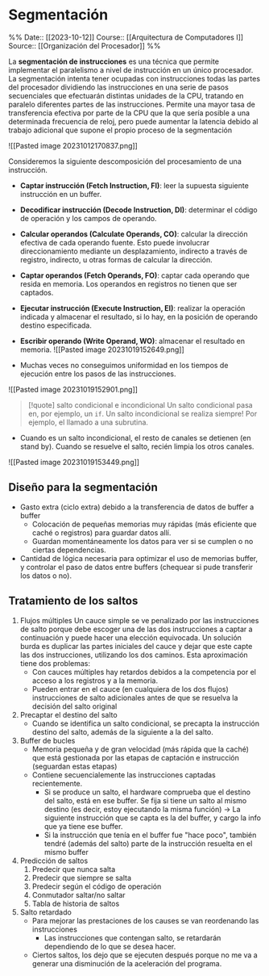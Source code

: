 # Segmentación

%%
Date:: [[2023-10-12]]
Course:: [[Arquitectura de Computadores I]]
Source:: [[Organización del Procesador]]
%%

La **segmentación de instrucciones** es una técnica que permite implementar el paralelismo a nivel de instrucción en un único procesador. La segmentación intenta tener ocupadas con instrucciones todas las partes del procesador dividiendo las instrucciones en una serie de pasos secuenciales que efectuarán distintas unidades de la CPU, tratando en paralelo diferentes partes de las instrucciones. Permite una mayor tasa de transferencia efectiva por parte de la CPU que la que sería posible a una determinada frecuencia de reloj, pero puede aumentar la latencia debido al trabajo adicional que supone el propio proceso de la segmentación

![[Pasted image 20231012170837.png]]


Consideremos la siguiente descomposición del procesamiento de una instrucción.
- **Captar instrucción (Fetch Instruction, FI)**: leer la supuesta siguiente instrucción en un buffer.
- **Decodificar instrucción (Decode Instruction, DI)**: determinar el código de operación y los campos de operando.
- **Calcular operandos (Calculate Operands, CO)**: calcular la dirección efectiva de cada operando fuente. Esto puede involucrar direccionamiento mediante un desplazamiento, indirecto a través de registro, indirecto, u otras formas de calcular la dirección.
- **Captar operandos (Fetch Operands, FO)**: captar cada operando que resida en memoria. Los operandos en registros no tienen que ser captados.
- **Ejecutar instrucción (Execute Instruction, EI)**: realizar la operación indicada y almacenar el resultado, si lo hay, en la posición de operando destino especificada.
- **Escribir operando (Write Operand, WO)**: almacenar el resultado en memoria.
![[Pasted image 20231019152649.png]]

- Muchas veces no conseguimos uniformidad en los tiempos de ejecución entre los pasos de las instrucciones.

![[Pasted image 20231019152901.png]]

>[!quote] salto condicional e incondicional
>Un salto condicional pasa en, por ejemplo, un `if`. Un salto incondicional se realiza siempre! Por ejemplo, el llamado a una subrutina.

- Cuando es un salto incondicional, el resto de canales se detienen (en stand by). Cuando se resuelve el salto, recién limpia los otros canales.

![[Pasted image 20231019153449.png]]


## Diseño para la segmentación
- Gasto extra (ciclo extra) debido a la transferencia de datos de buffer a buffer
	- Colocación de pequeñas memorias muy rápidas (más eficiente que caché o registros) para guardar datos allí.
	- Guardan momentáneamente los datos para ver si se cumplen o no ciertas dependencias.
- Cantidad de lógica necesaria para optimizar el uso de memorias buffer, y controlar el paso de datos entre buffers (chequear si pude transferir los datos o no).


## Tratamiento de los saltos
1. Flujos múltiples
	Un cauce simple se ve penalizado por las instrucciones de salto porque debe escoger una de las dos instrucciones a captar a continuación y puede hacer una elección equivocada.
	Un solución burda es duplicar las partes iniciales del cauce y dejar que este capte las dos instrucciones, utilizando los dos caminos. Esta aproximación tiene dos problemas:
	- Con cauces múltiples hay retardos debidos a la competencia por el acceso a los registros y a la memoria.
	- Pueden entrar en el cauce (en cualquiera de los dos flujos) instrucciones de salto adicionales antes de que se resuelva la decisión del salto original
2. Precaptar el destino del salto
	- Cuando se identifica un salto condicional, se precapta la instrucción destino del salto, además de la siguiente a la del salto.
3. Buffer de bucles
	- Memoria pequeña y de gran velocidad (más rápida que la caché) que está gestionada por las etapas de captación e instrucción (seguardan estas etapas)
	- Contiene secuencialemente las instrucciones captadas recientemente.
		- Si se produce un salto, el hardware comprueba que el destino del salto, está en ese buffer. Se fija si tiene un salto al mismo destino (es decir, estoy ejecutando la misma función) -> La siguiente instrucción que se capta es la del buffer, y cargo la info que ya tiene ese buffer.
		- Si la instrucción que tenía en el buffer fue "hace poco", también tendré (además del salto) parte de la instrucción resuelta en el mismo buffer
4. Predicción de saltos
	1. Predecir que nunca salta
	2. Predecir que siempre se salta
	3. Predecir según el código de operación
	4. Conmutador saltar/no saltar
	5. Tabla de historia de saltos
5. Salto retardado
	- Para mejorar las prestaciones de los causes se van reordenando las instrucciones
		- Las instrucciones que contengan salto, se retardarán dependiendo de lo que se desea hacer.
	- Ciertos saltos, los dejo que se ejecuten después porque no me va a generar una disminución de la aceleración del programa.
